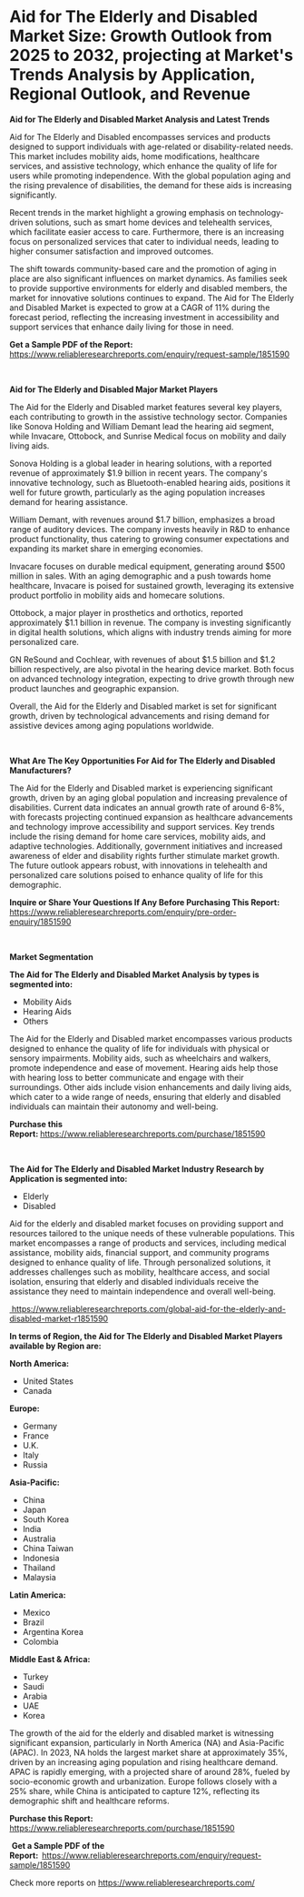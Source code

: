 <p><h1>Aid for The Elderly and Disabled Market Size: Growth Outlook from 2025 to 2032, projecting at Market's Trends Analysis by Application, Regional Outlook, and Revenue</h1></p><p><strong>Aid for The Elderly and Disabled Market Analysis and Latest Trends</strong></p>
<p><p>Aid for The Elderly and Disabled encompasses services and products designed to support individuals with age-related or disability-related needs. This market includes mobility aids, home modifications, healthcare services, and assistive technology, which enhance the quality of life for users while promoting independence. With the global population aging and the rising prevalence of disabilities, the demand for these aids is increasing significantly.</p><p>Recent trends in the market highlight a growing emphasis on technology-driven solutions, such as smart home devices and telehealth services, which facilitate easier access to care. Furthermore, there is an increasing focus on personalized services that cater to individual needs, leading to higher consumer satisfaction and improved outcomes. </p><p>The shift towards community-based care and the promotion of aging in place are also significant influences on market dynamics. As families seek to provide supportive environments for elderly and disabled members, the market for innovative solutions continues to expand. The Aid for The Elderly and Disabled Market is expected to grow at a CAGR of 11% during the forecast period, reflecting the increasing investment in accessibility and support services that enhance daily living for those in need.</p></p>
<p><strong>Get a Sample PDF of the Report:&nbsp;</strong> <a href="https://www.reliableresearchreports.com/enquiry/request-sample/1851590?utm_campaign=2298&utm_medium=2&utm_source=Github&utm_content=ia&utm_term=26032025&utm_id=aid-for-the-elderly-and-disabled">https://www.reliableresearchreports.com/enquiry/request-sample/1851590</a></p>
<p>&nbsp;</p>
<p><strong>Aid for The Elderly and Disabled Major Market Players</strong></p>
<p><p>The Aid for the Elderly and Disabled market features several key players, each contributing to growth in the assistive technology sector. Companies like Sonova Holding and William Demant lead the hearing aid segment, while Invacare, Ottobock, and Sunrise Medical focus on mobility and daily living aids.</p><p>Sonova Holding is a global leader in hearing solutions, with a reported revenue of approximately $1.9 billion in recent years. The company's innovative technology, such as Bluetooth-enabled hearing aids, positions it well for future growth, particularly as the aging population increases demand for hearing assistance. </p><p>William Demant, with revenues around $1.7 billion, emphasizes a broad range of auditory devices. The company invests heavily in R&D to enhance product functionality, thus catering to growing consumer expectations and expanding its market share in emerging economies.</p><p>Invacare focuses on durable medical equipment, generating around $500 million in sales. With an aging demographic and a push towards home healthcare, Invacare is poised for sustained growth, leveraging its extensive product portfolio in mobility aids and homecare solutions.</p><p>Ottobock, a major player in prosthetics and orthotics, reported approximately $1.1 billion in revenue. The company is investing significantly in digital health solutions, which aligns with industry trends aiming for more personalized care.</p><p>GN ReSound and Cochlear, with revenues of about $1.5 billion and $1.2 billion respectively, are also pivotal in the hearing device market. Both focus on advanced technology integration, expecting to drive growth through new product launches and geographic expansion.</p><p>Overall, the Aid for the Elderly and Disabled market is set for significant growth, driven by technological advancements and rising demand for assistive devices among aging populations worldwide.</p></p>
<p>&nbsp;</p>
<p><strong>What Are The Key Opportunities For Aid for The Elderly and Disabled Manufacturers?</strong></p>
<p><p>The Aid for the Elderly and Disabled market is experiencing significant growth, driven by an aging global population and increasing prevalence of disabilities. Current data indicates an annual growth rate of around 6-8%, with forecasts projecting continued expansion as healthcare advancements and technology improve accessibility and support services. Key trends include the rising demand for home care services, mobility aids, and adaptive technologies. Additionally, government initiatives and increased awareness of elder and disability rights further stimulate market growth. The future outlook appears robust, with innovations in telehealth and personalized care solutions poised to enhance quality of life for this demographic.</p></p>
<p><strong>Inquire or Share Your Questions If Any Before Purchasing This Report:</strong> <a href="https://www.reliableresearchreports.com/enquiry/pre-order-enquiry/1851590?utm_campaign=2298&utm_medium=2&utm_source=Github&utm_content=ia&utm_term=26032025&utm_id=aid-for-the-elderly-and-disabled">https://www.reliableresearchreports.com/enquiry/pre-order-enquiry/1851590</a></p>
<p>&nbsp;</p>
<p><strong>Market Segmentation</strong></p>
<p><strong>The Aid for The Elderly and Disabled Market Analysis by types is segmented into:</strong></p>
<p><ul><li>Mobility Aids</li><li>Hearing Aids</li><li>Others</li></ul></p>
<p><p>The Aid for the Elderly and Disabled market encompasses various products designed to enhance the quality of life for individuals with physical or sensory impairments. Mobility aids, such as wheelchairs and walkers, promote independence and ease of movement. Hearing aids help those with hearing loss to better communicate and engage with their surroundings. Other aids include vision enhancements and daily living aids, which cater to a wide range of needs, ensuring that elderly and disabled individuals can maintain their autonomy and well-being.</p></p>
<p><strong>Purchase this Report:&nbsp;</strong><a href="https://www.reliableresearchreports.com/purchase/1851590?utm_campaign=2298&utm_medium=2&utm_source=Github&utm_content=ia&utm_term=26032025&utm_id=aid-for-the-elderly-and-disabled">https://www.reliableresearchreports.com/purchase/1851590</a></p>
<p>&nbsp;</p>
<p><strong>The Aid for The Elderly and Disabled Market Industry Research by Application is segmented into:</strong></p>
<p><ul><li>Elderly</li><li>Disabled</li></ul></p>
<p><p>Aid for the elderly and disabled market focuses on providing support and resources tailored to the unique needs of these vulnerable populations. This market encompasses a range of products and services, including medical assistance, mobility aids, financial support, and community programs designed to enhance quality of life. Through personalized solutions, it addresses challenges such as mobility, healthcare access, and social isolation, ensuring that elderly and disabled individuals receive the assistance they need to maintain independence and overall well-being.</p></p>
<p><a href="https://www.reliableresearchreports.com/global-aid-for-the-elderly-and-disabled-market-r1851590?utm_campaign=2298&utm_medium=2&utm_source=Github&utm_content=ia&utm_term=26032025&utm_id=aid-for-the-elderly-and-disabled">&nbsp;https://www.reliableresearchreports.com/global-aid-for-the-elderly-and-disabled-market-r1851590</a></p>
<p><strong>In terms of Region, the Aid for The Elderly and Disabled Market Players available by Region are:</strong></p>
<p>
    <p> <strong> North America: </strong>
        <ul>
            <li>United States</li>
            <li>Canada</li>
        </ul>
        </p> 
    <p> <strong> Europe: </strong>
        <ul>
            <li>Germany</li>
            <li>France</li>
            <li>U.K.</li>
            <li>Italy</li>
            <li>Russia</li>
        </ul>
        </p> 
    <p> <strong> Asia-Pacific: </strong>
        <ul>
            <li>China</li>
            <li>Japan</li>
            <li>South Korea</li>
            <li>India</li>
            <li>Australia</li>
            <li>China Taiwan</li>
            <li>Indonesia</li>
            <li>Thailand</li>
            <li>Malaysia</li>
        </ul>
        </p> 
    <p> <strong> Latin America: </strong>
        <ul>
            <li>Mexico</li>
            <li>Brazil</li>
            <li>Argentina Korea</li>
            <li>Colombia</li>
        </ul>
        </p> 
    <p> <strong> Middle East & Africa: </strong>
        <ul>
            <li>Turkey</li>
            <li>Saudi</li>
            <li>Arabia</li>
            <li>UAE</li>
            <li>Korea</li>
        </ul>
    </p>
    </p>
<p><p>The growth of the aid for the elderly and disabled market is witnessing significant expansion, particularly in North America (NA) and Asia-Pacific (APAC). In 2023, NA holds the largest market share at approximately 35%, driven by an increasing aging population and rising healthcare demand. APAC is rapidly emerging, with a projected share of around 28%, fueled by socio-economic growth and urbanization. Europe follows closely with a 25% share, while China is anticipated to capture 12%, reflecting its demographic shift and healthcare reforms.</p></p>
<p><strong>Purchase this Report: </strong><a href="https://www.reliableresearchreports.com/purchase/1851590?utm_campaign=2298&utm_medium=2&utm_source=Github&utm_content=ia&utm_term=26032025&utm_id=aid-for-the-elderly-and-disabled">https://www.reliableresearchreports.com/purchase/1851590</a></p>
<p>&nbsp;<strong>Get a Sample PDF of the Report:&nbsp;&nbsp;</strong><a href="https://www.reliableresearchreports.com/enquiry/request-sample/1851590?utm_campaign=2298&utm_medium=2&utm_source=Github&utm_content=ia&utm_term=26032025&utm_id=aid-for-the-elderly-and-disabled">https://www.reliableresearchreports.com/enquiry/request-sample/1851590</a></p>
<p><strong></strong></p>
<p>Check more reports on <a href="https://www.reliableresearchreports.com/?utm_campaign=2298&utm_medium=2&utm_source=Github&utm_content=ia&utm_term=26032025&utm_id=aid-for-the-elderly-and-disabled">https://www.reliableresearchreports.com/</a></p>